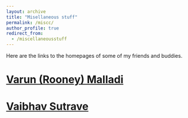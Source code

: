 ```yaml
---
layout: archive
title: "Misellaneous stuff"
permalink: /miscc/
author_profile: true
redirect_from:
  - /miscellaneousstuff
---
```





Here are the links to the homepages of some of my friends and buddies.

[Varun (Rooney) Malladi](https://varunmalladi.github.io/)
======


[Vaibhav Sutrave](https://vbvstrv.github.io/info.html)
======
